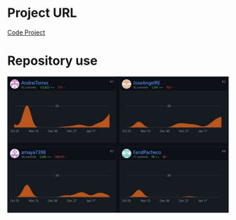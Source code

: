# Project URL

[Code Project](https://github.com/AndreiTorres/G2_POO/tree/main/App)

# Repository use

![img](img/commits.jpg)